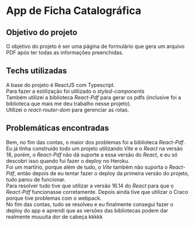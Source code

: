 # App de Ficha Catalográfica

## Objetivo do projeto
O objetivo do projeto é ser uma página de formulário que gera um arquivo PDF após ter todas as informações preenchidas.

## Techs utilizadas
A base do projeto é ReactJS com Typescript.<br>
Para fazer a estilização foi utilizado o *styled-components*<br>
Também utilizei a biblioteca *React-Pdf* para gerar os pdfs (inclusive foi a biblioteca que mais me deu trabalho nesse projeto).<br>
Utilizei o *react-router-dom* para gerenciar as rotas.<br>

## Problemáticas encontradas
Bem, no fim das contas, o maior dos problemas foi a biblioteca *React-Pdf*. Eu já tinha construído todo um projeto utilizando *Vite* e o *React* na versão 18, porém, o *React-Pdf* não dá suporte a essa versão do *React*, e eu só descobri isso quando fui fazer o deploy no Heroku. <br>
Foi um martírio, porque além de tudo, o *Vite* também não suporta o *React-Pdf*, então depois de eu tentar fazer o deploy da primeira versão do projeto, tudo parou de funcionar.<br>
Para resolver tudo tive que utilizar a versão 16.14 do *React* para que o *React-Pdf* funcionasse corretamente. Depois ainda tive que utilizar o Craco porque tive problemas com o webpack.<br>
No fim das contas, tudo se resolveu e eu finalmente consegui fazer o deploy do app e aprendi que as versões das bibliotecas podem dar realmente muuuita dor de cabeça kkkkk
